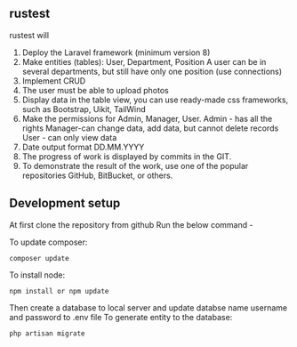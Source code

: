 ## rustest

rustest will

1. Deploy the Laravel framework (minimum version 8)
2. Make entities (tables): User, Department, Position
	A user can be in several departments, but still have only one position (use connections)
3. Implement CRUD
4. The user must be able to upload photos
5. Display data in the table view, you can use ready-made css frameworks, such as Bootstrap, Uikit, TailWind
6. Make the permissions for Admin, Manager, User.
	Admin - has all the rights
	Manager-can change data, add data, but cannot delete records
	User - can only view data
7. Date output format DD.MM.YYYY
8. The progress of work is displayed by commits in the GIT.
9. To demonstrate the result of the work, use one of the popular repositories GitHub, BitBucket, or others.



## Development setup
At first clone the repository from github
Run the below command - 

To update composer:
```
composer update
```

To install node:
```
npm install or npm update
```
Then create a database to local server and update databse name username and password to .env file
To generate entity to the database:
```
php artisan migrate
```
